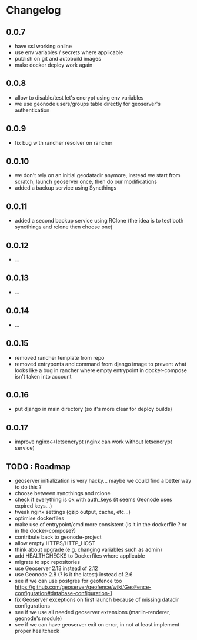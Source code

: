 # Changelog


## 0.0.7

- have ssl working online
- use env variables / secrets where applicable
- publish on git and autobuild images
- make docker deploy work again

## 0.0.8

- allow to disable/test let's encrypt using env variables
- we use geonode users/groups table directly for geoserver's authentication

## 0.0.9

- fix bug with rancher resolver on rancher

## 0.0.10

- we don't rely on an initial geodatadir anymore, instead we start from scratch, launch geoserver once, then do our modifications
- added a backup service using Syncthings

## 0.0.11

- added a second backup service using RClone (the idea is to test both syncthings and rclone then choose one)

## 0.0.12

- ...

## 0.0.13

- ...

## 0.0.14

- ...

## 0.0.15

- removed rancher template from repo
- removed entryponts and command from django image to prevent what looks like a bug in rancher where empty entrypoint in docker-compose isn't taken into account

## 0.0.16

- put django in main directory (so it's more clear for deploy builds)

## 0.0.17

- improve nginx<->letsencrypt (nginx can work without letsencrypt service)

## TODO : Roadmap

- geoserver initialization is very hacky... maybe we could find a better way to do this ?
- choose between syncthings and rclone
- check if everything is ok with auth_keys (it seems Geonode uses expired keys...)
- tweak nginx settings (gzip output, cache, etc...)
- optimise dockerfiles
- make use of entrypoint/cmd more consistent (is it in the dockerfile ? or in the docker-compose?)
- contribute back to geonode-project
- allow empty HTTPS/HTTP_HOST
- think about upgrade (e.g. changing variables such as admin)
- add HEALTHCHECKS to Dockerfiles where applicable
- migrate to spc repositories
- use Geoserver 2.13 instead of 2.12
- use Geonode 2.8 (? is it the latest) instead of 2.6
- see if we can use postgres for geofence too https://github.com/geoserver/geofence/wiki/GeoFence-configuration#database-configuration-1
- fix Geoserver exceptions on first launch because of missing datadir configurations
- see if we use all needed geoserver extensions (marlin-renderer, geonode's module)
- see if we can have geoserver exit on error, in not at least implement proper healtcheck
